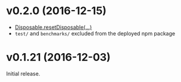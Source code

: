 # v0.2.0 (2016-12-15)

- [Disposable.resetDisposable(...)](https://github.com/cmake-js/fastcall#disposable)
- `test/` and `benchmarks/` excluded from the deployed npm package

# v0.1.21 (2016-12-03)

Initial release.